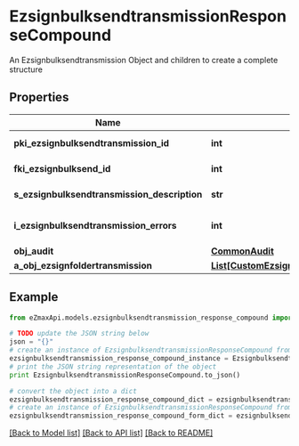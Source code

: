 # EzsignbulksendtransmissionResponseCompound

An Ezsignbulksendtransmission Object and children to create a complete structure

## Properties

Name | Type | Description | Notes
------------ | ------------- | ------------- | -------------
**pki_ezsignbulksendtransmission_id** | **int** | The unique ID of the Ezsignbulksendtransmission | 
**fki_ezsignbulksend_id** | **int** | The unique ID of the Ezsignbulksend | 
**s_ezsignbulksendtransmission_description** | **str** | The description of the Ezsignbulksendtransmission | 
**i_ezsignbulksendtransmission_errors** | **int** | The number of errors during the Ezsignbulksendtransmission | 
**obj_audit** | [**CommonAudit**](CommonAudit.md) |  | 
**a_obj_ezsignfoldertransmission** | [**List[CustomEzsignfoldertransmissionResponse]**](CustomEzsignfoldertransmissionResponse.md) |  | 

## Example

```python
from eZmaxApi.models.ezsignbulksendtransmission_response_compound import EzsignbulksendtransmissionResponseCompound

# TODO update the JSON string below
json = "{}"
# create an instance of EzsignbulksendtransmissionResponseCompound from a JSON string
ezsignbulksendtransmission_response_compound_instance = EzsignbulksendtransmissionResponseCompound.from_json(json)
# print the JSON string representation of the object
print EzsignbulksendtransmissionResponseCompound.to_json()

# convert the object into a dict
ezsignbulksendtransmission_response_compound_dict = ezsignbulksendtransmission_response_compound_instance.to_dict()
# create an instance of EzsignbulksendtransmissionResponseCompound from a dict
ezsignbulksendtransmission_response_compound_form_dict = ezsignbulksendtransmission_response_compound.from_dict(ezsignbulksendtransmission_response_compound_dict)
```
[[Back to Model list]](../README.md#documentation-for-models) [[Back to API list]](../README.md#documentation-for-api-endpoints) [[Back to README]](../README.md)


